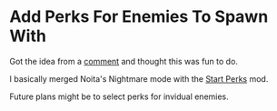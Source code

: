 # Add Perks For Enemies To Spawn With

Got the idea from a [comment](https://www.reddit.com/r/noita/comments/viyu14/nightmare_is_fun/idiqhpa/?utm_source=share&utm_medium=web2x&context=3) and thought this was fun to do.

I basically merged Noita's Nightmare mode with the [Start Perks](https://github.com/Purpzie/start_perks) mod.

Future plans might be to select perks for invidual enemies.
